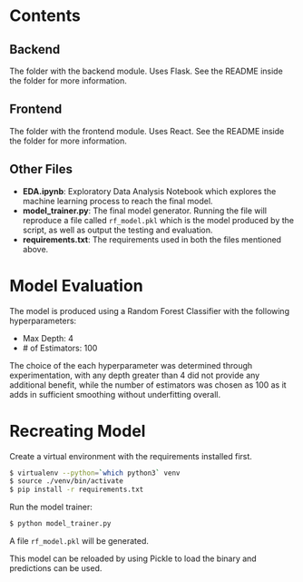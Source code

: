 # Contents

## Backend
The folder with the backend module. Uses Flask. See the README inside the folder for more information.

## Frontend
The folder with the frontend module. Uses React. See the README inside the folder for more information.

## Other Files
- **EDA.ipynb**: Exploratory Data Analysis Notebook which explores the machine learning process to reach the final model.
- **model_trainer.py**: The final model generator. Running the file will reproduce a file called `rf_model.pkl` which is the model produced by the script, as well as output the testing and evaluation.
- **requirements.txt**: The requirements used in both the files mentioned above.

# Model Evaluation
The model is produced using a Random Forest Classifier with the following hyperparameters:
- Max Depth: 4
- \# of Estimators: 100

The choice of the each hyperparameter was determined through experimentation, with any depth greater than 4 did not provide any additional benefit, while the number of estimators was chosen as 100 as it adds in sufficient smoothing without underfitting overall.

# Recreating Model
Create a virtual environment with the requirements installed first.

```bash
$ virtualenv --python=`which python3` venv
$ source ./venv/bin/activate
$ pip install -r requirements.txt
```

Run the model trainer:
```bash
$ python model_trainer.py
```

A file `rf_model.pkl` will be generated.

This model can be reloaded by using Pickle to load the binary and predictions can be used.
